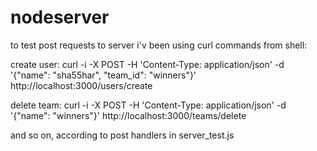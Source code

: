 # nodeserver
to test post requests to server i'v been using curl commands from shell:

create user:
curl -i -X POST -H 'Content-Type: application/json' -d '{"name": "sha55har", "team_id": "winners"}' http://localhost:3000/users/create

delete team:
curl -i -X POST -H 'Content-Type: application/json' -d '{"name": "winners"}' http://localhost:3000/teams/delete

and so on, according to post handlers in server_test.js


